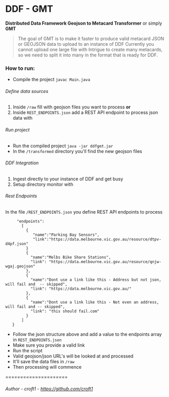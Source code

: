 # DDF - GMT 

**Distributed Data Framework Geojson to Metacard Transformer** 
or simply
**GMT**

>The goal of GMT is to make it faster to produce valid metacard JSON or GEOJSON data to upload to an instance of DDF
>Currently you cannot upload one large file with Intrigue to create many metacards, so we need to split it into many
> in the format that is ready for DDF.


### How to run:

- Compile the project  ```javac Main.java```

###### Define data sources
1.  Inside ```/raw``` fill with geojson files you want to process 
**or**
2.  Inside ```REST_ENDPOINTS.json``` add a REST API endpoint to process json data with

###### Run project
- Run the compiled project 
``` java -jar ddfgmt.jar ```
- In the ```/transformed``` directory you'll find the new geojson files

###### DDF Integration
1. Ingest directly to your instance of DDF and get busy
2. Setup directory monitor with  



###### Rest Endpoints


In the file ```/REST_ENDPOINTS.json``` you define REST API endpoints to process

```{
     "endpoints":
       [
         {
            "name":"Parking Bay Sensors",
            "link":"https://data.melbourne.vic.gov.au/resource/dtpv-d4pf.json"
         }
         {
           "name":"Melbs Bike Share Stations",
           "link": "https://data.melbourne.vic.gov.au/resource/qnjw-wgaj.geojson"
         },
         {
           "name":"Dont use a link like this - Address but not json, will fail and  -- skipped",
           "link": "https://data.melbourne.vic.gov.au/"
         },
         {
           "name":"Dont use a link like this - Not even an address, will fail and -- skipped",
           "link": "this should fail.com"
         }
       ]
   }
```

- Follow the json structure above and add a value to the endpoints array in ```REST_ENDPOINTS.json```
- Make sure you provide a valid link
- Run the script
- Valid geojson/json URL's will be looked at and processed
- It'll save the data files in ```/raw```
- Then processing will commence


=====================
###### Author - croft1 - https://github.com/croft1